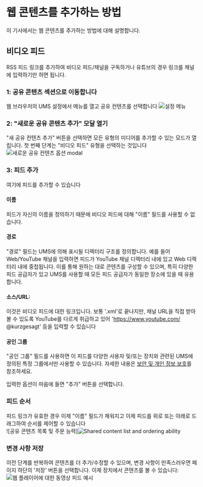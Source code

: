 # 웹 콘텐츠를 추가하는 방법

이 기사에서는 웹 콘텐츠를 추가하는 방법에 대해 설명합니다.

## 비디오 피드

RSS 피드 링크를 추가하여 비디오 피드/채널을 구독하거나 유튜브의 경우 링크를 채널에 입력하기만 하면 됩니다.

### 1: 공유 콘텐츠 섹션으로 이동합니다

웹 브라우저의 UMS 설정에서 메뉴를 열고 공유 컨텐츠를 선택합니다
![설정 메뉴](@site/docs/guides/img/how-to-add-web-content-1-shared-content.png)

### 2: "새로운 공유 콘텐츠 추가" 모달 열기

"새 공유 컨텐츠 추가" 버튼을 선택하면 모든 유형의 미디어를 추가할 수 있는 모드가 열립니다. 첫 번째 단계는 "비디오 피드" 유형을 선택하는 것입니다  
![새로운 공유 컨텐츠 옵션 modal](@site/docs/guides/img/how-to-add-web-content-2-add-modal.png)

### 3: 피드 추가

여기에 피드를 추가할 수 있습니다

#### 이름

피드가 자신의 이름을 정의하기 때문에 비디오 피드에 대해 "이름" 필드를 사용할 수 없습니다.

#### 경로

"경로" 필드는 UMS에 의해 표시될 디렉터리 구조를 정의합니다. 예를 들어 Web/YouTube 채널을 입력하면 피드가 YouTube 채널 디렉터리 내에 있고 Web 디렉터리 내에 중첩됩니다. 이를 통해 원하는 대로 콘텐츠를 구성할 수 있으며, 특히 다양한 피드 공급자가 있고 UMS를 사용할 때 모든 피드 공급자가 동일한 장소에 있을 때 유용합니다.

#### 소스/URL:

이것은 비디오 피드에 대한 링크입니다. 보통 '.xml'로 끝나지만, 채널 URL을 직접 받아볼 수 있도록 YouTube를 다르게 취급하고 있어 'https://www.youtube.com/ @kurzgesagt' 등을 입력할 수 있습니다

#### 공인 그룹

"공인 그룹" 필드를 사용하면 이 피드를 다양한 사용자 및/또는 장치와 관련된 UMS에 정의된 특정 그룹에서만 사용할 수 있습니다. 자세한 내용은 [보안 및 개인 정보 보호](../configuration/security-and-privacy.md#link-person-to-renderer)를 참조하세요.

입력한 옵션이 마음에 들면 "추가" 버튼을 선택합니다.

### 피드 순서

피드 링크가 유효한 경우 이제 "이름" 필드가 채워지고 이제 피드를 위로 또는 아래로 드래그하여 순서를 제어할 수 있습니다  
![공유 콘텐츠 목록 및 주문 능력]![Shared content list and ordering ability](@site/docs/guides/img/how-to-add-web-content-3-see-name-and-sort.png)

### 변경 사항 저장

이전 단계를 반복하여 콘텐츠를 더 추가/수정할 수 있으며, 변경 사항이 만족스러우면 페이지 하단의 '저장' 버튼을 선택합니다. 이제 장치에서 콘텐츠를 볼 수 있습니다:
![웹 플레이어에 대한 동영상 피드 예시](@site/docs/guides/img/how-to-add-web-content-4-feed-player.png)